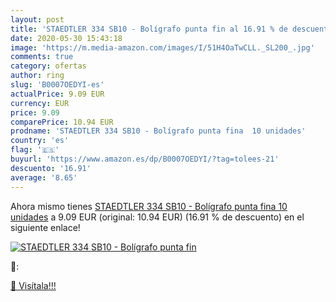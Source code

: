 ```yaml
---
layout: post
title: 'STAEDTLER 334 SB10 - Bolígrafo punta fin al 16.91 % de descuento'
date: 2020-05-30 15:43:18
image: 'https://m.media-amazon.com/images/I/51H4OaTwCLL._SL200_.jpg'
comments: true
category: ofertas
author: ring
slug: 'B0007OEDYI-es'
actualPrice: 9.09 EUR
currency: EUR
price: 9.09
comparePrice: 10.94 EUR
prodname: 'STAEDTLER 334 SB10 - Bolígrafo punta fina  10 unidades'
country: 'es'
flag: '🇪🇸'
buyurl: 'https://www.amazon.es/dp/B0007OEDYI/?tag=tolees-21'
descuento: '16.91'
average: '8.65'
---
```


Ahora mismo tienes [STAEDTLER 334 SB10 - Bolígrafo punta fina  10 unidades](https://www.amazon.es/dp/B0007OEDYI/?tag=tolees-21) a 9.09 EUR (original: 10.94 EUR) (16.91 %  de descuento) en el siguiente enlace!

[![STAEDTLER 334 SB10 - Bolígrafo punta fin](https://m.media-amazon.com/images/I/51H4OaTwCLL._SL200_.jpg)](https://www.amazon.es/dp/B0007OEDYI/?tag=tolees-21)

🔎:


[🛒 Visítala!!!](https://www.amazon.es/dp/B0007OEDYI/?tag=tolees-21)
